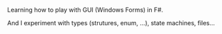 ﻿Learning how to play with GUI (Windows Forms) in F#.

And I experiment with types (strutures, enum, ...), state machines, files...
